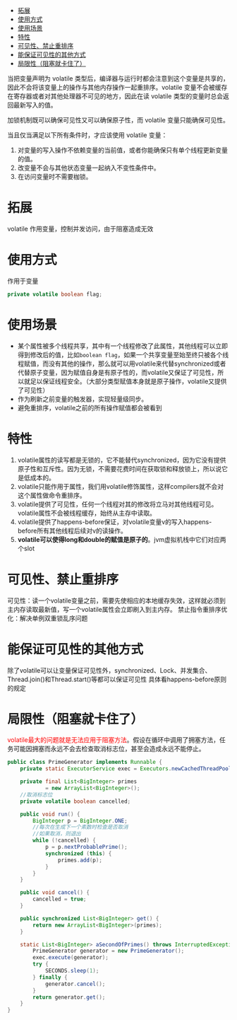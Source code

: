 <!-- TOC -->

- [拓展](#%E6%8B%93%E5%B1%95)
- [使用方式](#%E4%BD%BF%E7%94%A8%E6%96%B9%E5%BC%8F)
- [使用场景](#%E4%BD%BF%E7%94%A8%E5%9C%BA%E6%99%AF)
- [特性](#%E7%89%B9%E6%80%A7)
- [可见性、禁止重排序](#%E5%8F%AF%E8%A7%81%E6%80%A7%E7%A6%81%E6%AD%A2%E9%87%8D%E6%8E%92%E5%BA%8F)
- [能保证可见性的其他方式](#%E8%83%BD%E4%BF%9D%E8%AF%81%E5%8F%AF%E8%A7%81%E6%80%A7%E7%9A%84%E5%85%B6%E4%BB%96%E6%96%B9%E5%BC%8F)
- [局限性（阻塞就卡住了）](#%E5%B1%80%E9%99%90%E6%80%A7%E9%98%BB%E5%A1%9E%E5%B0%B1%E5%8D%A1%E4%BD%8F%E4%BA%86)

<!-- /TOC -->


当把变量声明为 volatile 类型后，编译器与运行时都会注意到这个变量是共享的，因此不会将该变量上的操作与其他内存操作一起重排序。volatile 变量不会被缓存在寄存器或者对其他处理器不可见的地方，因此在读 volatile 类型的变量时总会返回最新写入的值。


加锁机制既可以确保可见性又可以确保原子性，而 volatile 变量只能确保可见性。

当且仅当满足以下所有条件时，才应该使用  volatile 变量：
1. 对变量的写入操作不依赖变量的当前值，或者你能确保只有单个线程更新变量的值。
2. 改变量不会与其他状态变量一起纳入不变性条件中。
3. 在访问变量时不需要枷锁。






# 拓展
volatile 作用变量，控制并发访问，由于阻塞造成无效

# 使用方式
作用于变量
```java
private volatile boolean flag;
```

# 使用场景
+ 某个属性被多个线程共享，其中有一个线程修改了此属性，其他线程可以立即得到修改后的值，比如`boolean flag`，如果一个共享变量至始至终只被各个线程赋值，而没有其他的操作，那么就可以用volatile来代替synchronized或者代替原子变量，因为赋值自身是有原子性的，而volatile又保证了可见性，所以就足以保证线程安全。（大部分类型赋值本身就是原子操作，volatile又提供了可见性）
+ 作为刷新之前变量的触发器，实现轻量级同步。
+ 避免重排序，volatile之前的所有操作赋值都会被看到

# 特性
1. volatile属性的读写都是无锁的，它不能替代synchronized，因为它没有提供原子性和互斥性。因为无锁，不需要花费时间在获取锁和释放锁上，所以说它是低成本的。
2. volatile只能作用于属性，我们用volatile修饰属性，这样compilers就不会对这个属性做命令重排序。
3. volatile提供了可见性，任何一个线程对其的修改将立马对其他线程可见。volatile属性不会被线程缓存，始终从主存中读取。
4. volatile提供了happens-before保证，对volatile变量v的写入happens-before所有其他线程后续对v的读操作。
5. **volatile可以使得long和double的赋值是原子的**。jvm虚拟机栈中它们对应两个slot

# 可见性、禁止重排序
可见性：读一个volatile变量之前，需要先使相应的本地缓存失效，这样就必须到主内存读取最新值，写一个volatile属性会立即刷入到主内存。
禁止指令重排序优化：解决单例双重锁乱序问题

# 能保证可见性的其他方式
除了volatile可以让变量保证可见性外，synchronized、Lock、并发集合、Thread.join()和Thread.start()等都可以保证可见性
具体看happens-before原则的规定

# 局限性（阻塞就卡住了）
<font color="red">volatile最大的问题就是无法应用于阻塞方法</font>。假设在循环中调用了拥塞方法，任务可能因拥塞而永远不会去检查取消标志位，甚至会造成永远不能停止。
```java
public class PrimeGenerator implements Runnable {
    private static ExecutorService exec = Executors.newCachedThreadPool();

    private final List<BigInteger> primes
            = new ArrayList<BigInteger>();
    //取消标志位
    private volatile boolean cancelled;

    public void run() {
        BigInteger p = BigInteger.ONE;
        //每次在生成下一个素数时检查是否取消
        //如果取消，则退出
        while (!cancelled) {
            p = p.nextProbablePrime();
            synchronized (this) {
                primes.add(p);
            }
        }
    }

    public void cancel() {
        cancelled = true;
    }

    public synchronized List<BigInteger> get() {
        return new ArrayList<BigInteger>(primes);
    }

    static List<BigInteger> aSecondOfPrimes() throws InterruptedException {
        PrimeGenerator generator = new PrimeGenerator();
        exec.execute(generator);
        try {
            SECONDS.sleep(1);
        } finally {
            generator.cancel();
        }
        return generator.get();
    }
}
```